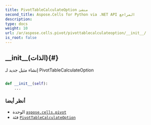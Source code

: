 ```yaml
---
title: PivotTableCalculateOption منشئ
second_title: Aspose.Cells for Python via .NET API المراجع
description:
type: docs
weight: 10
url: /ar/aspose.cells.pivot/pivottablecalculateoption/__init__/
is_root: false
---
```

##  \_\_init\_\_(الذات){#}
إنشاء مثيل جديد لـ PivotTableCalculateOption



```python

def __init__(self):
    ...
```





###  أنظر أيضا
* الوحدة [`aspose.cells.pivot`](../../)
* فئة [`PivotTableCalculateOption`](/cells/python-net/ar/aspose.cells.pivot/pivottablecalculateoption)
